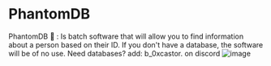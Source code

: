 # PhantomDB
PhantomDB 👻 : Is batch software that will allow you to find information about a person based on their ID. If you don't have a database, the software will be of no use. Need databases? add: b_0xcastor. on discord 
<h>
![image](file:///C:/Users/hackedByCastor/Downloads/PhantomDB.png)

